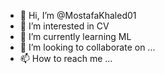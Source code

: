 - 👋 Hi, I’m @MostafaKhaled01
- 👀 I’m interested in CV
- 🌱 I’m currently learning ML
- 💞️ I’m looking to collaborate on ...
- 📫 How to reach me ...

<!---
MostafaKhaled01/MostafaKhaled01 is a ✨ special ✨ repository because its `README.md` (this file) appears on your GitHub profile.
You can click the Preview link to take a look at your changes.
--->
